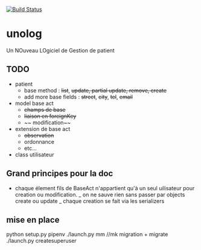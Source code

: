 [![Build Status](https://travis-ci.org/jgirardet/unolog.svg?branch=master)](https://travis-ci.org/jgirardet/unolog)


# unolog
Un NOuveau LOgiciel de Gestion de patient



## TODO
- patient
  - base method : ~~list~~, ~~update, partial update, remove, create~~
  - add more base fields : ~~street~~, ~~city~~, ~~tel~~, ~~email~~
- model base act
  - ~~champs de base~~
  - ~~liaison en foreignKey~~
  - ~~ modification~~
- extension de base act
  - ~~observation~~
  - ordonnance
  - etc...
- class utilisateur



## Grand principes pour la doc
- chaque élement fils de BaseAct n'appartient qu'à un seul uilisateur pour
  creation ou modification.
_ on ne sauve rien sans passer par objects create ou update
_ chaque creation se fait via les serializers

## mise en place
python setup.py pipenv
./launch.py mm //mk migration + migrate
./launch.py createsuperuser
